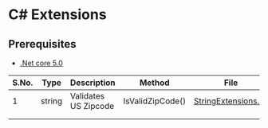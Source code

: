 # C# Extensions

## Prerequisites

- [.Net core 5.0](https://dotnet.microsoft.com/en-us/download/dotnet/5.0)



| S.No. | Type   | Description          | Method           | File                                                    |
| ----- | ------ | -------------------- | ---------------- | ------------------------------------------------------- |
| 1     | string | Validates US Zipcode | IsValidZipCode() | [StringExtensions.cs](./Extensions/StringExtensions.cs) |
|       |        |                      |                  |                                                         |
|       |        |                      |                  |                                                         |

